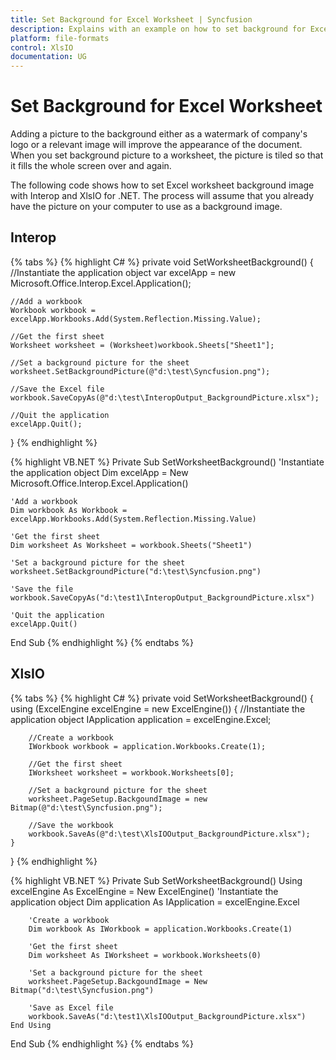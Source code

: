 ```yaml
---
title: Set Background for Excel Worksheet | Syncfusion
description: Explains with an example on how to set background for Excel Worksheet with a single image to be tiled to fill the whole screen using Interop and XlsIO.
platform: file-formats
control: XlsIO
documentation: UG
---
```


# Set Background for Excel Worksheet

Adding a picture to the background either as a watermark of company's logo or a relevant image will improve the appearance of the document. When you set background picture to a worksheet, the picture is tiled so that it fills the whole screen over and again.

The following code shows how to set Excel worksheet background image with Interop and XlsIO for .NET. The process will assume that you already have the picture on your computer to use as a background image.

## Interop

{% tabs %}
{% highlight C# %}
private void SetWorksheetBackground()
{
    //Instantiate the application object
    var excelApp = new Microsoft.Office.Interop.Excel.Application();

    //Add a workbook
    Workbook workbook = excelApp.Workbooks.Add(System.Reflection.Missing.Value);

    //Get the first sheet
    Worksheet worksheet = (Worksheet)workbook.Sheets["Sheet1"];

    //Set a background picture for the sheet
    worksheet.SetBackgroundPicture(@"d:\test\Syncfusion.png");

    //Save the Excel file
    workbook.SaveCopyAs(@"d:\test\InteropOutput_BackgroundPicture.xlsx");

    //Quit the application
    excelApp.Quit();
}
{% endhighlight %}

{% highlight VB.NET %}
Private Sub SetWorksheetBackground()
    'Instantiate the application object
    Dim excelApp = New Microsoft.Office.Interop.Excel.Application()

    'Add a workbook
    Dim workbook As Workbook = excelApp.Workbooks.Add(System.Reflection.Missing.Value)

    'Get the first sheet
    Dim worksheet As Worksheet = workbook.Sheets("Sheet1")

    'Set a background picture for the sheet
    worksheet.SetBackgroundPicture("d:\test\Syncfusion.png")

    'Save the file
    workbook.SaveCopyAs("d:\test1\InteropOutput_BackgroundPicture.xlsx")

    'Quit the application
    excelApp.Quit()
End Sub
{% endhighlight %}
{% endtabs %}

## XlsIO

{% tabs %}
{% highlight C# %}
private void SetWorksheetBackground()
{
    using (ExcelEngine excelEngine = new ExcelEngine())
    {
        //Instantiate the application object
        IApplication application = excelEngine.Excel;

        //Create a workbook
        IWorkbook workbook = application.Workbooks.Create(1);

        //Get the first sheet
        IWorksheet worksheet = workbook.Worksheets[0];

        //Set a background picture for the sheet
        worksheet.PageSetup.BackgoundImage = new Bitmap(@"d:\test\Syncfusion.png");

        //Save the workbook
        workbook.SaveAs(@"d:\test\XlsIOOutput_BackgroundPicture.xlsx");
    }
}
{% endhighlight %}

{% highlight VB.NET %}
Private Sub SetWorksheetBackground()
    Using excelEngine As ExcelEngine = New ExcelEngine()
        'Instantiate the application object
        Dim application As IApplication = excelEngine.Excel

        'Create a workbook
        Dim workbook As IWorkbook = application.Workbooks.Create(1)

        'Get the first sheet
        Dim worksheet As IWorksheet = workbook.Worksheets(0)

        'Set a background picture for the sheet
        worksheet.PageSetup.BackgoundImage = New Bitmap("d:\test\Syncfusion.png")

        'Save as Excel file
        workbook.SaveAs("d:\test1\XlsIOOutput_BackgroundPicture.xlsx")
    End Using
End Sub
{% endhighlight %}
{% endtabs %}
